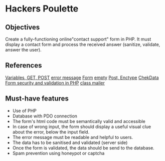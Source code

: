 # Hackers Poulette

## Objectives

Create a fully-functioning online"contact support" form  in PHP.
It must display a contact form and process the received answer (sanitize, validate, answer the user).

## References

[Variables, GET, POST](https://www.php.net/manual/fr/language.variables.external.php)
[error message](http://uxmas.com/2012/the-4-hs-of-writing-error-messages)
[Form](https://www.php.net/manual/fr/tutorial.forms.php)
[empty](https://www.php.net/manual/en/function.empty.php)
[Post, Enctype](https://developer.mozilla.org/fr/docs/Learn/Forms/Sending_and_retrieving_form_data)
[ChekData](https://www.w3schools.com/php/php_form_validation.asp)
[Form security and validation in PHP](https://www.pierre-giraud.com/php-mysql-apprendre-coder-cours/securiser-valider-formulaire/)
[class mailer](https://github.com/PHPMailer/PHPMailer)

## Must-have features

* Use of PHP
* Database with PDO connection
* The form's html code must be semantically valid and accessible
* In case of wrong input, the form should display a useful visual clue about the error, below the input field.
* The error message must be readable and helpful to users.
* The data has to be sanitised and validated (server side)
* Once the form is validated, the data should be send to the database.
* Spam prevention using honeypot or captcha


